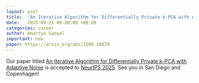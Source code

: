 ```yaml
---
layout: post
title:  "An Iterative Algorithm for Differentially Private k-PCA with Adaptive Noise"
date:   2025-09-21 00:00:00 +00:00
categories: career
author: Amartya Sanyal
important: new
paper: https://arxiv.org/abs/2508.10879
---
```



Our paper titled <a href="https://arxiv.org/abs/2508.10879">An
Iterative Algorithm for Differentially Private k-PCA with Adaptive
Noise</a> is accepted to <a href="https://neurips.cc">NeurIPS
2025</a>. See you in San Diego and Copenhagen!
